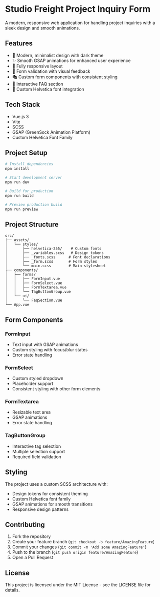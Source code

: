 # Studio Freight Project Inquiry Form

A modern, responsive web application for handling project inquiries with a sleek design and smooth animations.

## Features

- 🎨 Modern, minimalist design with dark theme
- ✨ Smooth GSAP animations for enhanced user experience
- 📱 Fully responsive layout
- 🎯 Form validation with visual feedback
- 🎭 Custom form components with consistent styling
- 🎪 Interactive FAQ section
- 🎨 Custom Helvetica font integration

## Tech Stack

- Vue.js 3
- Vite
- SCSS
- GSAP (GreenSock Animation Platform)
- Custom Helvetica Font Family

## Project Setup

```bash
# Install dependencies
npm install

# Start development server
npm run dev

# Build for production
npm run build

# Preview production build
npm run preview
```

## Project Structure

```
src/
├── assets/
│   └── styles/
│       ├── helvetica-255/    # Custom fonts
│       ├── _variables.scss   # Design tokens
│       ├── _fonts.scss      # Font declarations
│       ├── _form.scss       # Form styles
│       └── main.scss        # Main stylesheet
├── components/
│   ├── forms/
│   │   ├── FormInput.vue
│   │   ├── FormSelect.vue
│   │   ├── FormTextarea.vue
│   │   └── TagButtonGroup.vue
│   └── ui/
│       └── FaqSection.vue
└── App.vue
```

## Form Components

### FormInput
- Text input with GSAP animations
- Custom styling with focus/blur states
- Error state handling

### FormSelect
- Custom styled dropdown
- Placeholder support
- Consistent styling with other form elements

### FormTextarea
- Resizable text area
- GSAP animations
- Error state handling

### TagButtonGroup
- Interactive tag selection
- Multiple selection support
- Required field validation

## Styling

The project uses a custom SCSS architecture with:
- Design tokens for consistent theming
- Custom Helvetica font family
- GSAP animations for smooth transitions
- Responsive design patterns

## Contributing

1. Fork the repository
2. Create your feature branch (`git checkout -b feature/AmazingFeature`)
3. Commit your changes (`git commit -m 'Add some AmazingFeature'`)
4. Push to the branch (`git push origin feature/AmazingFeature`)
5. Open a Pull Request

## License

This project is licensed under the MIT License - see the LICENSE file for details.

